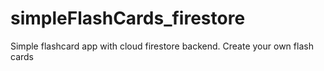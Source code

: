 # simpleFlashCards_firestore
Simple flashcard app with cloud firestore backend. Create your own flash cards 

